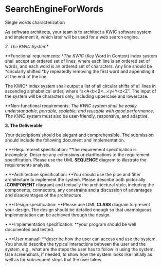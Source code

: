 # SearchEngineForWords

 Single words characterization


As software architects, your team is to architect a KWIC software system and implement it, which later will be used for a web search engine.

**2. The KWIC* System**

**Functional requirements: **The KWIC* (Key Word In Context) index system shall accept an ordered set of lines, where each line is an ordered set of words, and each word is an ordered set of characters. Any line should be *circularly shifted *by repeatedly removing the first word and appending it at the end of the line.

The KWIC* index system shall output a list of all circular shifts of all lines in ascending alphabetical order, where “a<A<b<B<…<y<Y<z<Z”. The input of the system will be characters only, including uppercase and lowercase.

**Non-functional requirements: **The KWIC* system shall be easily understandable, portable, scalable, and reusable with good performance. The KWIC* system must also be user-friendly, responsive, and adaptive.

**3. The Deliverable**

Your descriptions should be elegant and comprehensible. The submission should include the following document and implementation.

• **Requirement specification: **the requirement specification is incomplete. Describe any extensions or clarifications to the requirement specification. Please use the UML **SEQUENCE** diagram to illustrate the requirements analysis.

• **Architecture specification: **You should use the pipe and filter architecture to implement the system. Please describe both pictorially (**COMPONENT** diagram) and textually the architectural style, including the components, connectors, any constrains and a discussion of advantages and disadvantages of the architecture.

• **Design specification: **Please use UML **CLASS** diagram to present your design. The design should be detailed enough so that unambiguous implementation can be achieved through the design.

• **Implementation specification: **your program should be well documented and tested.

• **User manual: **describe how the user can access and use the system. You should describe the typical interactions between the user and the system, e.g., what are the steps the user has to follow in using the system. Use screenshots, if needed, to show how the system looks like initially as well as for subsequent steps that the user takes.
